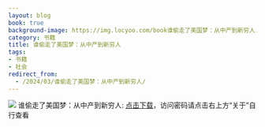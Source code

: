 ```yaml
---
layout: blog
book: true
background-image: https://img.locyoo.com/book谁偷走了美国梦：从中产到新穷人.jpg
category: 书籍
title: 谁偷走了美国梦：从中产到新穷人
tags:
- 书籍
- 社会
redirect_from:
  - /2024/03/谁偷走了美国梦：从中产到新穷人/
---
```

![](https://img.locyoo.com/book谁偷走了美国梦：从中产到新穷人.jpg)
谁偷走了美国梦：从中产到新穷人: <a name = "ref1" href="https://url18.ctfile.com/f/50983618-1380049213-cce94f?p=3619">点击下载</a>，访问密码请点击右上方“关于”自行查看